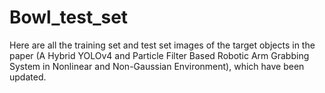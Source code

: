 # Bowl_test_set
Here are all the training set and test set images of the target objects in the paper (A Hybrid YOLOv4 and Particle Filter Based Robotic Arm Grabbing System in Nonlinear and Non-Gaussian Environment), which have been updated.
